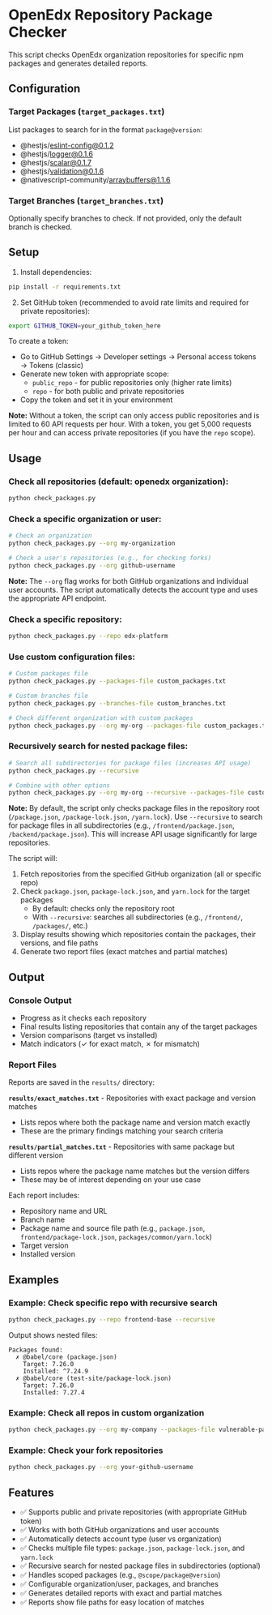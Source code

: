 # OpenEdx Repository Package Checker

This script checks OpenEdx organization repositories for specific npm packages and generates detailed reports.

## Configuration

### Target Packages (`target_packages.txt`)

List packages to search for in the format `package@version`:
- @hestjs/eslint-config@0.1.2
- @hestjs/logger@0.1.6
- @hestjs/scalar@0.1.7
- @hestjs/validation@0.1.6
- @nativescript-community/arraybuffers@1.1.6

### Target Branches (`target_branches.txt`)

Optionally specify branches to check. If not provided, only the default branch is checked.

## Setup

1. Install dependencies:
```bash
pip install -r requirements.txt
```

2. Set GitHub token (recommended to avoid rate limits and required for private repositories):
```bash
export GITHUB_TOKEN=your_github_token_here
```

To create a token:
- Go to GitHub Settings → Developer settings → Personal access tokens → Tokens (classic)
- Generate new token with appropriate scope:
  - `public_repo` - for public repositories only (higher rate limits)
  - `repo` - for both public and private repositories
- Copy the token and set it in your environment

**Note:** Without a token, the script can only access public repositories and is limited to 60 API requests per hour. With a token, you get 5,000 requests per hour and can access private repositories (if you have the `repo` scope).

## Usage

### Check all repositories (default: openedx organization):
```bash
python check_packages.py
```

### Check a specific organization or user:
```bash
# Check an organization
python check_packages.py --org my-organization

# Check a user's repositories (e.g., for checking forks)
python check_packages.py --org github-username
```

**Note:** The `--org` flag works for both GitHub organizations and individual user accounts. The script automatically detects the account type and uses the appropriate API endpoint.

### Check a specific repository:
```bash
python check_packages.py --repo edx-platform
```

### Use custom configuration files:
```bash
# Custom packages file
python check_packages.py --packages-file custom_packages.txt

# Custom branches file
python check_packages.py --branches-file custom_branches.txt

# Check different organization with custom packages
python check_packages.py --org my-org --packages-file custom_packages.txt
```

### Recursively search for nested package files:
```bash
# Search all subdirectories for package files (increases API usage)
python check_packages.py --recursive

# Combine with other options
python check_packages.py --org my-org --recursive --packages-file custom.txt
```

**Note:** By default, the script only checks package files in the repository root (`/package.json`, `/package-lock.json`, `/yarn.lock`). Use `--recursive` to search for package files in all subdirectories (e.g., `/frontend/package.json`, `/backend/package.json`). This will increase API usage significantly for large repositories.

The script will:
1. Fetch repositories from the specified GitHub organization (all or specific repo)
2. Check `package.json`, `package-lock.json`, and `yarn.lock` for the target packages
   - By default: checks only the repository root
   - With `--recursive`: searches all subdirectories (e.g., `/frontend/`, `/packages/`, etc.)
3. Display results showing which repositories contain the packages, their versions, and file paths
4. Generate two report files (exact matches and partial matches)

## Output

### Console Output
- Progress as it checks each repository
- Final results listing repositories that contain any of the target packages
- Version comparisons (target vs installed)
- Match indicators (✓ for exact match, ✗ for mismatch)

### Report Files

Reports are saved in the `results/` directory:

**`results/exact_matches.txt`** - Repositories with exact package and version matches
- Lists repos where both the package name and version match exactly
- These are the primary findings matching your search criteria

**`results/partial_matches.txt`** - Repositories with same package but different version
- Lists repos where the package name matches but the version differs
- These may be of interest depending on your use case

Each report includes:
- Repository name and URL
- Branch name
- Package name and source file path (e.g., `package.json`, `frontend/package-lock.json`, `packages/common/yarn.lock`)
- Target version
- Installed version

## Examples

### Example: Check specific repo with recursive search
```bash
python check_packages.py --repo frontend-base --recursive
```

Output shows nested files:
```
Packages found:
  ✗ @babel/core (package.json)
    Target: 7.26.0
    Installed: ^7.24.9
  ✗ @babel/core (test-site/package-lock.json)
    Target: 7.26.0
    Installed: 7.27.4
```

### Example: Check all repos in custom organization
```bash
python check_packages.py --org my-company --packages-file vulnerable-packages.txt
```

### Example: Check your fork repositories
```bash
python check_packages.py --org your-github-username
```

## Features

- ✅ Supports public and private repositories (with appropriate GitHub token)
- ✅ Works with both GitHub organizations and user accounts
- ✅ Automatically detects account type (user vs organization)
- ✅ Checks multiple file types: `package.json`, `package-lock.json`, and `yarn.lock`
- ✅ Recursive search for nested package files in subdirectories (optional)
- ✅ Handles scoped packages (e.g., `@scope/package@version`)
- ✅ Configurable organization/user, packages, and branches
- ✅ Generates detailed reports with exact and partial matches
- ✅ Reports show file paths for easy location of matches
